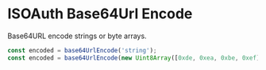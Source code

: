 # ISOAuth Base64Url Encode

Base64URL encode strings or byte arrays.

```ts
const encoded = base64UrlEncode('string');
const encoded = base64UrlEncode(new Uint8Array([0xde, 0xea, 0xbe, 0xef]));
```

